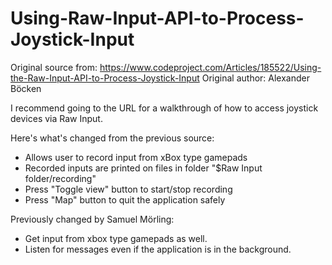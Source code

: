 # Using-Raw-Input-API-to-Process-Joystick-Input
Original source from: https://www.codeproject.com/Articles/185522/Using-the-Raw-Input-API-to-Process-Joystick-Input
Original author: Alexander Böcken

I recommend going to the URL for a walkthrough of how to access joystick devices via Raw Input.

Here's what's changed from the previous source:
* Allows user to record input from xBox type gamepads
* Recorded inputs are printed on files in folder "$Raw Input folder/recording"
* Press "Toggle view" button to start/stop recording
* Press "Map" button to quit the application safely 

Previously changed by Samuel Mörling:
* Get input from xbox type gamepads as well.
* Listen for messages even if the application is in the background.
